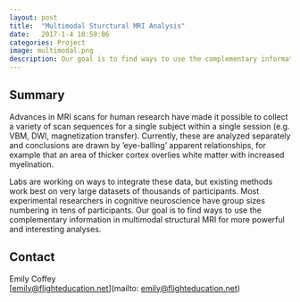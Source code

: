 ```yaml
---
layout: post
title:  "Multimodal Sturctural MRI Analysis"
date:   2017-1-4 10:59:06
categories: Project
image: multimodal.png
description: Our goal is to find ways to use the complementary information in multimodal structural MRI for more powerful and interesting analyses. 
---
```

## Summary
Advances in MRI scans for human research have made it possible to collect a variety of scan sequences for a single subject within a single session (e.g. VBM, DWI, magnetization transfer). Currently, these are analyzed separately and conclusions are drawn by ’eye-balling’ apparent relationships, for example that an area of thicker cortex overlies white matter with increased myelination.

Labs are working on ways to integrate these data, but existing methods work best on very large datasets of thousands of participants. Most experimental researchers in cognitive neuroscience have group sizes numbering in tens of participants. Our goal is to find ways to use the complementary information in multimodal structural MRI for more powerful and interesting analyses.

## Contact  
Emily Coffey  
[emily@flighteducation.net](mailto: emily@flighteducation.net)  
